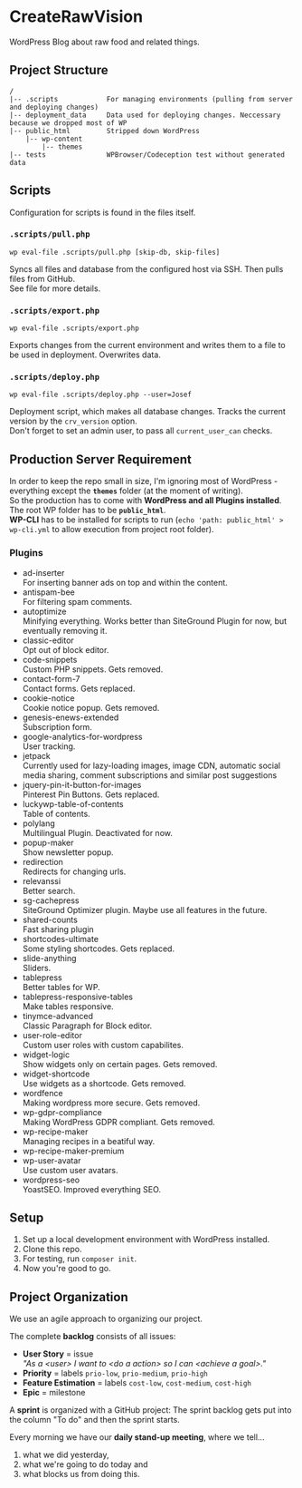 # CreateRawVision

WordPress Blog about raw food and related things.

## Project Structure

```
/
|-- .scripts            For managing environments (pulling from server and deploying changes)
|-- deployment_data     Data used for deploying changes. Neccessary because we dropped most of WP
|-- public_html         Stripped down WordPress
    |-- wp-content
        |-- themes
|-- tests               WPBrowser/Codeception test without generated data
```

## Scripts

Configuration for scripts is found in the files itself.

### `.scripts/pull.php`

`wp eval-file .scripts/pull.php [skip-db, skip-files]`

Syncs all files and database from the configured host via SSH. Then pulls files from GitHub.  
See file for more details.

### `.scripts/export.php`

`wp eval-file .scripts/export.php`

Exports changes from the current environment and writes them to a file to be used in deployment. Overwrites data.

### `.scripts/deploy.php`

`wp eval-file .scripts/deploy.php --user=Josef`

Deployment script, which makes all database changes. Tracks the current version by the `crv_version` option.  
Don't forget to set an admin user, to pass all `current_user_can` checks.

## Production Server Requirement

In order to keep the repo small in size, I'm ignoring most of WordPress - everything except the **`themes`** folder (at the moment of writing).  
So the production has to come with **WordPress and all Plugins installed**.  
The root WP folder has to be **`public_html`**.  
**WP-CLI** has to be installed for scripts to run (`echo 'path: public_html' > wp-cli.yml` to allow execution from project root folder).

### Plugins

- ad-inserter  
  For inserting banner ads on top and within the content.
- antispam-bee  
  For filtering spam comments.
- autoptimize  
  Minifying everything. Works better than SiteGround Plugin for now, but eventually removing it.
- classic-editor  
  Opt out of block editor.
- code-snippets  
  Custom PHP snippets. Gets removed.
- contact-form-7  
  Contact forms. Gets replaced.
- cookie-notice  
  Cookie notice popup. Gets removed.
- genesis-enews-extended  
  Subscription form.
- google-analytics-for-wordpress  
  User tracking.
- jetpack  
  Currently used for lazy-loading images, image CDN, automatic social media sharing, comment subscriptions and similar post suggestions
- jquery-pin-it-button-for-images  
  Pinterest Pin Buttons. Gets replaced.
- luckywp-table-of-contents  
  Table of contents.
- polylang  
  Multilingual Plugin. Deactivated for now.
- popup-maker  
  Show newsletter popup.
- redirection  
  Redirects for changing urls.
- relevanssi  
  Better search.
- sg-cachepress  
  SiteGround Optimizer plugin. Maybe use all features in the future.
- shared-counts  
  Fast sharing plugin
- shortcodes-ultimate  
  Some styling shortcodes. Gets replaced.
- slide-anything  
  Sliders.
- tablepress  
  Better tables for WP.
- tablepress-responsive-tables  
  Make tables responsive.
- tinymce-advanced  
  Classic Paragraph for Block editor.
- user-role-editor  
  Custom user roles with custom capabilites.
- widget-logic  
  Show widgets only on certain pages. Gets removed.
- widget-shortcode  
  Use widgets as a shortcode. Gets removed.
- wordfence  
  Making wordpress more secure. Gets removed.
- wp-gdpr-compliance  
  Making WordPress GDPR compliant. Gets removed.
- wp-recipe-maker  
  Managing recipes in a beatiful way.
- wp-recipe-maker-premium
- wp-user-avatar  
  Use custom user avatars.
- wordpress-seo  
  YoastSEO. Improved everything SEO.

## Setup

1. Set up a local development environment with WordPress installed.
2. Clone this repo.
3. For testing, run `composer init`.
4. Now you're good to go.

## Project Organization

We use an agile approach to organizing our project.

The complete **backlog** consists of all issues:

- **User Story** = issue  
  _"As a \<user> I want to \<do a action> so I can \<achieve a goal>."_
- **Priority** = labels `prio-low`, `prio-medium`, `prio-high`
- **Feature Estimation** = labels `cost-low`, `cost-medium`, `cost-high`
- **Epic** = milestone

A **sprint** is organized with a GitHub project: The sprint backlog gets put into the column "To do" and then the sprint starts.

Every morning we have our **daily stand-up meeting**, where we tell...

1. what we did yesterday,
2. what we're going to do today and
3. what blocks us from doing this.
